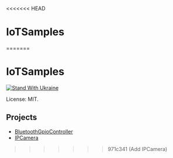 <<<<<<< HEAD
# IoTSamples
=======
# IoTSamples

[![Stand With Ukraine](https://img.shields.io/badge/made_in-ukraine-ffd700.svg?labelColor=0057b7)](https://stand-with-ukraine.pp.ua)

License: MIT.

## Projects

- [BluetoothGpioController](BluetoothGpioController)
- [IPCamera](IPCamera)
>>>>>>> 971c341 (Add IPCamera)
